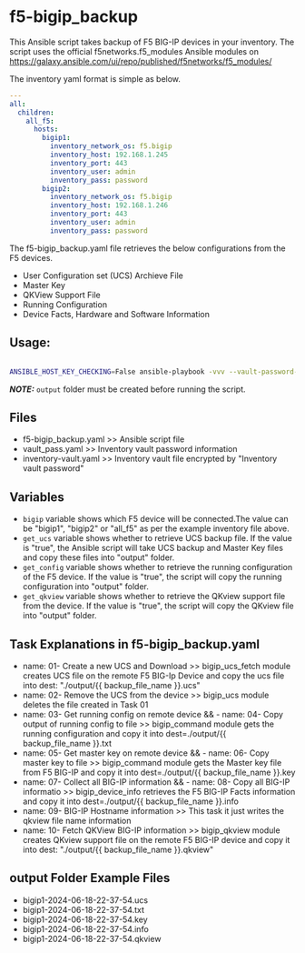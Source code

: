 # f5-bigip_backup

This Ansible script takes backup of F5 BIG-IP devices in your inventory. The script uses the official f5networks.f5_modules Ansible modules on https://galaxy.ansible.com/ui/repo/published/f5networks/f5_modules/

The inventory yaml format is simple as below.


```yml
---
all:
  children:
    all_f5:
      hosts:
        bigip1:
          inventory_network_os: f5.bigip
          inventory_host: 192.168.1.245
          inventory_port: 443
          inventory_user: admin
          inventory_pass: password
        bigip2:
          inventory_network_os: f5.bigip
          inventory_host: 192.168.1.246
          inventory_port: 443
          inventory_user: admin
          inventory_pass: password
```


The f5-bigip_backup.yaml file retrieves the below configurations from the F5 devices.

- User Configuration set (UCS) Archieve File
- Master Key
- QKView Support File
- Running Configuration
- Device Facts, Hardware and Software Information

## Usage:
```bash

ANSIBLE_HOST_KEY_CHECKING=False ansible-playbook -vvv --vault-password-file vault_pass.yaml -i inventory-vault.yaml f5-bigip_backup.yaml --extra-vars="bigip=bigip1" --extra-vars="get_ucs=true" --extra-vars="get_config=true" --extra-vars="get_qkview=true"
```
**_NOTE:_**  `output` folder must be created before running the script.

## Files
- f5-bigip_backup.yaml >> Ansible script file
- vault_pass.yaml >> Inventory vault password information
- inventory-vault.yaml >> Inventory vault file encrypted by "Inventory vault password"

## Variables
- `bigip` variable shows which F5 device will be connected.The value can be "bigip1", "bigip2" or "all_f5" as per the example inventory file above.
- `get_ucs` variable shows whether to retrieve UCS backup file. If the value is "true", the Ansible script will take UCS backup and Master Key files and copy these files into "output" folder.
- `get_config` variable shows whether to retrieve the running configuration of the F5 device. If the value is "true", the script will copy the running configuration into "output" folder.
- `get_qkview` variable shows whether to retrieve the QKview support file from the device.  If the value is "true", the script will copy the QKview file into "output" folder.


## Task Explanations in f5-bigip_backup.yaml
- name: 01- Create a new UCS and Download >> bigip_ucs_fetch module creates UCS file on the remote F5 BIG-Ip Device and copy the ucs file into dest: "./output/{{ backup_file_name }}.ucs"
- name: 02- Remove the UCS from the device >> bigip_ucs module deletes the file created in Task 01
- name: 03- Get running config on remote device && - name: 04- Copy output of running config to file >> bigip_command module gets the running configuration and copy it into dest=./output/{{ backup_file_name }}.txt
- name: 05- Get master key on remote device && - name: 06- Copy master key to file >> bigip_command module gets the Master key file from F5 BIG-IP and copy it into dest=./output/{{ backup_file_name }}.key
- name: 07- Collect all BIG-IP information && - name: 08- Copy all BIG-IP informatio >> bigip_device_info retrieves the F5 BIG-IP Facts information and copy it into dest=./output/{{ backup_file_name }}.info
- name: 09- BIG-IP Hostname information >> This task it just writes the qkview file name information
- name: 10- Fetch QKView BIG-IP information >> bigip_qkview module creates QKview support file on the remote F5 BIG-IP device and copy it into dest: "./output/{{ backup_file_name }}.qkview"

## output Folder Example Files
- bigip1-2024-06-18-22-37-54.ucs
- bigip1-2024-06-18-22-37-54.txt
- bigip1-2024-06-18-22-37-54.key
- bigip1-2024-06-18-22-37-54.info
- bigip1-2024-06-18-22-37-54.qkview




